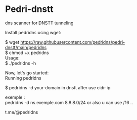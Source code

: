 # Pedri-dnstt
dns scanner for DNSTT tunneling

Install pedridns using wget:

$ wget https://raw.githubusercontent.com/pedridns/pedri-dnstt/main/pedridns             
$ chmod +x pedridns                       
Usage:                                
$ ./pedridns -h 

Now, let's go started:                                  
Running pedridns

$ pedridns -d your-domain in dnstt after use cidr-ip

exemple :                                       
pedridns -d ns.exemple.com 8.8.8.0/24 or also u can use /16 ..

t.me/@pedridns 
